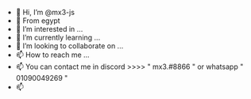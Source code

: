 - 👋 Hi, I’m @mx3-js
- 👀 From egypt
- 👀 I’m interested in ...
- 🌱 I’m currently learning ...
- 💞️ I’m looking to collaborate on ...
- 📫 How to reach me ...
- 📫 You can contact me in discord >>>> " mx3.#8866 " or whatsapp " 01090049269 "
- 📫 
<!---
mx3-js/mx3-js is a ✨ special ✨ repository because its `README.md` (this file) appears on your GitHub profile.
You can click the Preview link to take a look at your changes.
--->

